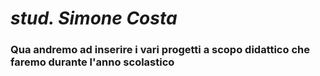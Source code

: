 # _stud. Simone Costa_


### Qua andremo ad inserire i vari progetti a scopo didattico che faremo durante l'anno scolastico